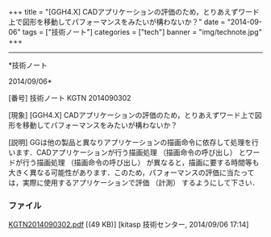 ﻿+++
title = "[GGH4.X] CADアプリケーションの評価のため，とりあえずワード上で図形を移動してパフォーマンスをみたいが構わないか？"
date = "2014-09-06"
tags = ["技術ノート"]
categories = ["tech"]
banner = "img/technote.jpg"
+++

-----------------------------------------------------------------------------------------------------------------------------

*技術ノート

2014/09/06*


[番号]
技術ノート KGTN 2014090302

[現象]
[GGH4.X]
CADアプリケーションの評価のため，とりあえずワード上で図形を移動してパフォーマンスをみたいが構わないか？

[説明]
GGは他の製品と異なりアプリケーションの描画命令に依存して処理を行います．CADアプリケーションが行う描画処理
（描画命令の呼び出し） とワードが行う描画処理 （描画命令の呼び出し）
が異なると，描画に要する時間等も大きく異なる可能性があります．このため，パフォーマンスの評価に当たっては，実際に使用するアプリケーションで評価
（計測） するようにして下さい．


### ファイル

 
 


[KGTN2014090302.pdf](http://techreport.kitasp.net/attachments/download/1723/KGTN2014090302.pdf)
 [(49 KB)] [kitasp 技術センター, 2014/09/06
17:14]


 


 

